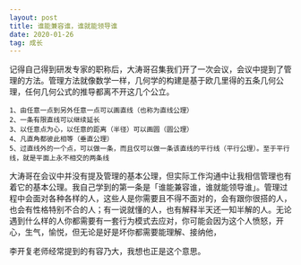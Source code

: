 ```yaml
---
layout: post
title: 谁能兼容谁，谁就能领导谁
date: 2020-01-26
tag: 成长
---
```


记得自己得到研发专家的职称后，大涛哥召集我们开了一次会议，会议中提到了管理的方法。管理方法就像数学一样，几何学的构建是基于欧几里得的五条几何公理，任何几何公式的推导都离不开这几个公立。

```
1、由任意一点到另外任意一点可以画直线（也称为直线公理）
2、一条有限直线可以继续延长
3、以任意点为心，以任意的距离（半径）可以画圆（圆公理）
4、凡直角都彼此相等（垂直公理）
5、过直线外的一个点，可以做一条，而且仅可以做一条该直线的平行线（平行公理）。至于平行线，就是平面上永不相交的两条线
```

大涛哥在会议中并没有提及管理的基本公理，但实际工作沟通中让我相信管理也有着它的基本公理。我自己学到的第一条是「谁能兼容谁，谁就能领导谁」。管理过程中会面对各种各样的人，这些人是你需要且不得不面对的，会有跟你很搭的人，也会有性格特别不合的人；有一说就懂的人，也有解释半天还一知半解的人。无论遇到什么样的人你都需要有一套行为模式去应对，你可能会因为这个人愤怒，开心，生气，愉悦，但无论是好是坏你都需要能理解、接纳他，

李开复老师经常提到的有容乃大，我想也正是这个意思。
